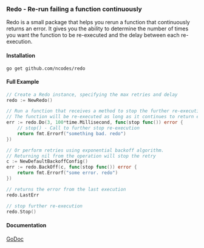 ### Redo - Re-run failing a function continuously
Redo is a small package that helps you rerun a function that continuously returns an 
error. It gives you the ability to determine the number of times you want the function
to be re-executed and the delay between each re-execution.

#### Installation
```
go get github.com/ncodes/redo
```

#### Full Example

```go
// Create a Redo instance, specifying the max retries and delay
redo := NewRedo()

// Run a function that receives a method to stop the further re-execution.
// The function will be re-executed as long as it continues to return error.
err := redo.Do(3, 100*time.Millisecond, func(stop func()) error {
    // stop() - Call to further stop re-execution
    return fmt.Errorf("something bad. redo")
})

// Or perform retries using exponential backoff algorithm.
// Returning nil from the operation will stop the retry
c := NewDefaultBackoffConfig()
err := redo.BackOff(c, func(stop func()) error {
    return fmt.Errorf("some error. redo")
})

// returns the error from the last execution
redo.LastErr    

// stop further re-execution
redo.Stop()
```

#### Documentation
[GoDoc](https://godoc.org/github.com/ncodes/redo)